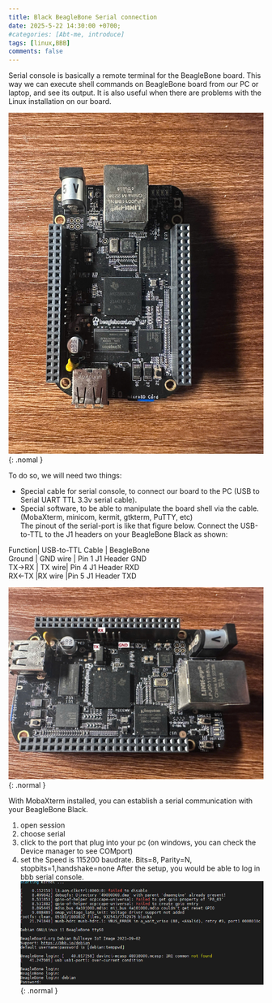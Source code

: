 ```yaml
---
title: Black BeagleBone Serial connection
date: 2025-5-22 14:30:00 +0700;
#categories: [Abt-me, introduce]
tags: [linux,BBB]     
comments: false
---
```


Serial console is basically a remote terminal for the BeagleBone board. This way we can execute shell commands on BeagleBone board from our PC or laptop, and see its output. It is also useful when there are problems with the Linux installation on our board. 

![Desktop View](/assets/img/2025-22-5-Linux-BBB-serial/bbb-serial02.jpg){: .nomal }


To do so, we will need two things:

- Special cable for serial console, to connect our board to the PC (USB to Serial UART TTL 3.3v serial cable).
- Special software, to be able to manipulate the board shell via the cable. (MobaXterm, minicom, kermit, gtkterm, PuTTY, etc)  
The pinout of the serial-port is like that figure below. Connect the USB-to-TTL to the J1 headers on your BeagleBone Black as shown:  
  
Function|	USB-to-TTL Cable	| BeagleBone  
Ground	|  GND wire |	Pin 1 J1 Header GND  
TX→RX	| TX wire|	Pin 4 J1 Header RXD  
RX←TX	|RX  wire	|Pin 5 J1 Header TXD  

![Desktop View](/assets/img/2025-22-5-Linux-BBB-serial/bbb-serial01.jpg){: .normal }   

With MobaXterm installed, you can establish a serial communication with your BeagleBone Black.
1. open session
2. choose serial
3. click to the port that plug into your pc (on windows, you can check the Device manager to see COMport)
4. set the Speed is 115200 baudrate. Bits=8, Parity=N, stopbits=1,handshake=none
After the setup, you would be able to log in bbb serial console.
![Desktop View](/assets/img/2025-22-5-Linux-BBB-serial/bbb-serial03.png){: .normal }  